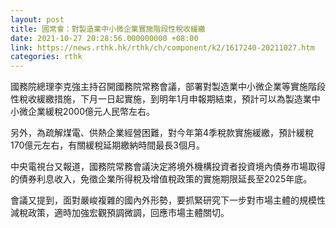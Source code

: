 ```yaml
---
layout: post
title: 國常會：對製造業中小微企業實施階段性稅收緩繳
date: 2021-10-27 20:28:56.000000000 +08:00
link: https://news.rthk.hk/rthk/ch/component/k2/1617240-20211027.htm
categories: rthk
---
```


國務院總理李克強主持召開國務院常務會議，部署對製造業中小微企業等實施階段性稅收緩繳措施，下月一日起實施，到明年1月申報期結束，預計可以為製造業中小微企業緩稅2000億元人民幣左右。

另外，為疏解煤電、供熱企業經營困難，對今年第4季稅款實施緩繳，預計緩稅170億元左右，有關緩稅延期繳納時間最長3個月。

中央電視台又報道，國務院常務會議決定將境外機構投資者投資境內債券市場取得的債券利息收入，免徵企業所得稅及增值稅政策的實施期限延長至2025年底。

會議又提到，面對嚴峻複雜的國內外形勢，要抓緊研究下一步對市場主體的規模性減稅政策，適時加強宏觀預調微調，回應市場主體關切。
